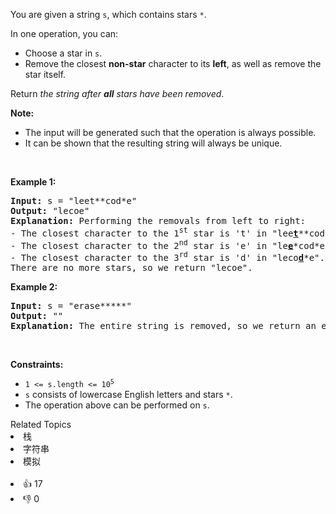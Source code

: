 <p>You are given a string <code>s</code>, which contains stars <code>*</code>.</p>

<p>In one operation, you can:</p>

<ul> 
 <li>Choose a star in <code>s</code>.</li> 
 <li>Remove the closest <strong>non-star</strong> character to its <strong>left</strong>, as well as remove the star itself.</li> 
</ul>

<p>Return <em>the string after <strong>all</strong> stars have been removed</em>.</p>

<p><strong>Note:</strong></p>

<ul> 
 <li>The input will be generated such that the operation is always possible.</li> 
 <li>It can be shown that the resulting string will always be unique.</li> 
</ul>

<p>&nbsp;</p> 
<p><strong class="example">Example 1:</strong></p>

<pre>
<strong>Input:</strong> s = "leet**cod*e"
<strong>Output:</strong> "lecoe"
<strong>Explanation:</strong> Performing the removals from left to right:
- The closest character to the 1<sup>st</sup> star is 't' in "lee<strong><u>t</u></strong>**cod*e". s becomes "lee*cod*e".
- The closest character to the 2<sup>nd</sup> star is 'e' in "le<strong><u>e</u></strong>*cod*e". s becomes "lecod*e".
- The closest character to the 3<sup>rd</sup> star is 'd' in "leco<strong><u>d</u></strong>*e". s becomes "lecoe".
There are no more stars, so we return "lecoe".</pre>

<p><strong class="example">Example 2:</strong></p>

<pre>
<strong>Input:</strong> s = "erase*****"
<strong>Output:</strong> ""
<strong>Explanation:</strong> The entire string is removed, so we return an empty string.
</pre>

<p>&nbsp;</p> 
<p><strong>Constraints:</strong></p>

<ul> 
 <li><code>1 &lt;= s.length &lt;= 10<sup>5</sup></code></li> 
 <li><code>s</code> consists of lowercase English letters and stars <code>*</code>.</li> 
 <li>The operation above can be performed on <code>s</code>.</li> 
</ul>

<div><div>Related Topics</div><div><li>栈</li><li>字符串</li><li>模拟</li></div></div><br><div><li>👍 17</li><li>👎 0</li></div>